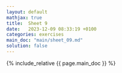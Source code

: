 ```yaml
---
layout: default
mathjax: true
title:  Sheet 9
date:   2023-12-09 08:33:19 +0100
categories: exercises 
main_doc: "main/sheet_09.md"
solution: false
---
```




{% include_relative {{ page.main_doc }} %}